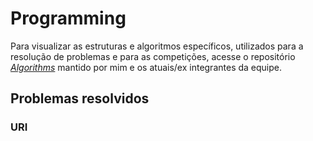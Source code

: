 # Programming

Para visualizar as estruturas e algoritmos específicos, utilizados para a resolução de problemas e para as competições, acesse o repositório *[Algorithms](https://github.com/Pedrozo/algorithms)* mantido por mim e os atuais/ex integrantes da equipe.

## Problemas resolvidos

### URI
